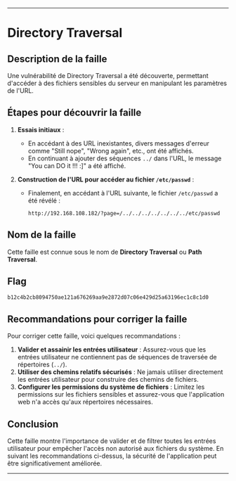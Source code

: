 
---

# Directory Traversal

## Description de la faille

Une vulnérabilité de Directory Traversal a été découverte, permettant d'accéder à des fichiers sensibles du serveur en manipulant les paramètres de l'URL.

## Étapes pour découvrir la faille

1. **Essais initiaux** :
   - En accédant à des URL inexistantes, divers messages d'erreur comme "Still nope", "Wrong again", etc., ont été affichés.
   - En continuant à ajouter des séquences `../` dans l'URL, le message "You can DO it !!! :]" a été affiché.

2. **Construction de l'URL pour accéder au fichier `/etc/passwd`** :
   - Finalement, en accédant à l'URL suivante, le fichier `/etc/passwd` a été révélé :
     ```
     http://192.168.108.182/?page=/../../../../../../../etc/passwd
     ```

## Nom de la faille

Cette faille est connue sous le nom de **Directory Traversal** ou **Path Traversal**.

## Flag

```
b12c4b2cb8094750ae121a676269aa9e2872d07c06e429d25a63196ec1c8c1d0
```

## Recommandations pour corriger la faille

Pour corriger cette faille, voici quelques recommandations :

1. **Valider et assainir les entrées utilisateur** : Assurez-vous que les entrées utilisateur ne contiennent pas de séquences de traversée de répertoires (`../`).
2. **Utiliser des chemins relatifs sécurisés** : Ne jamais utiliser directement les entrées utilisateur pour construire des chemins de fichiers.
3. **Configurer les permissions du système de fichiers** : Limitez les permissions sur les fichiers sensibles et assurez-vous que l'application web n'a accès qu'aux répertoires nécessaires.

## Conclusion

Cette faille montre l'importance de valider et de filtrer toutes les entrées utilisateur pour empêcher l'accès non autorisé aux fichiers du système. En suivant les recommandations ci-dessus, la sécurité de l'application peut être significativement améliorée.

---
